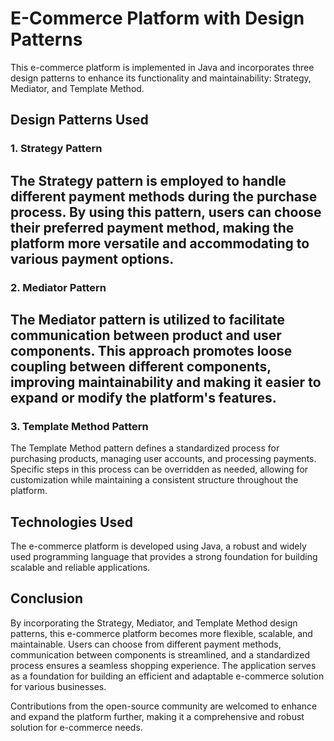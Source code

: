 # E-Commerce Platform with Design Patterns

This e-commerce platform is implemented in Java and incorporates three design patterns to enhance its functionality and maintainability: Strategy, Mediator, and Template Method.

## Design Patterns Used

### 1. Strategy Pattern

The Strategy pattern is employed to handle different payment methods during the purchase process. By using this pattern, users can choose their preferred payment method, making the platform more versatile and accommodating to various payment options.
-----
### 2. Mediator Pattern

The Mediator pattern is utilized to facilitate communication between product and user components. This approach promotes loose coupling between different components, improving maintainability and making it easier to expand or modify the platform's features.
-----
### 3. Template Method Pattern

The Template Method pattern defines a standardized process for purchasing products, managing user accounts, and processing payments. Specific steps in this process can be overridden as needed, allowing for customization while maintaining a consistent structure throughout the platform.

## Technologies Used

The e-commerce platform is developed using Java, a robust and widely used programming language that provides a strong foundation for building scalable and reliable applications.

## Conclusion

By incorporating the Strategy, Mediator, and Template Method design patterns, this e-commerce platform becomes more flexible, scalable, and maintainable. Users can choose from different payment methods, communication between components is streamlined, and a standardized process ensures a seamless shopping experience. The application serves as a foundation for building an efficient and adaptable e-commerce solution for various businesses.

Contributions from the open-source community are welcomed to enhance and expand the platform further, making it a comprehensive and robust solution for e-commerce needs.

